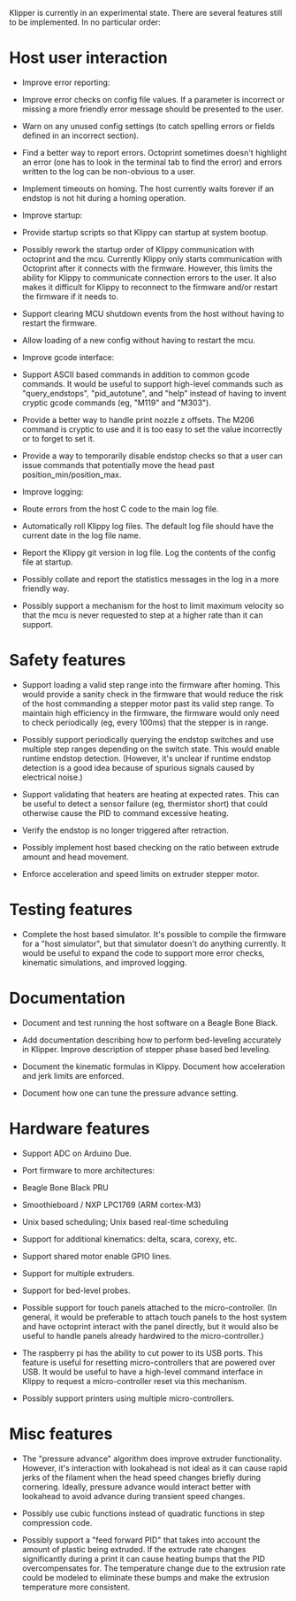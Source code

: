 Klipper is currently in an experimental state. There are several
features still to be implemented.  In no particular order:

Host user interaction
=====================

* Improve error reporting:

 * Improve error checks on config file values. If a parameter is
   incorrect or missing a more friendly error message should be
   presented to the user.

 * Warn on any unused config settings (to catch spelling errors or
   fields defined in an incorrect section).

 * Find a better way to report errors. Octoprint sometimes doesn't
   highlight an error (one has to look in the terminal tab to find the
   error) and errors written to the log can be non-obvious to a user.

 * Implement timeouts on homing. The host currently waits forever if
   an endstop is not hit during a homing operation.

* Improve startup:

 * Provide startup scripts so that Klippy can startup at system
   bootup.

 * Possibly rework the startup order of Klippy communication with
   octoprint and the mcu. Currently Klippy only starts communication
   with Octoprint after it connects with the firmware. However, this
   limits the ability for Klippy to communicate connection errors to
   the user. It also makes it difficult for Klippy to reconnect to the
   firmware and/or restart the firmware if it needs to.

 * Support clearing MCU shutdown events from the host without having
   to restart the firmware.

 * Allow loading of a new config without having to restart the mcu.

* Improve gcode interface:

 * Support ASCII based commands in addition to common gcode
   commands. It would be useful to support high-level commands such as
   "query_endstops", "pid_autotune", and "help" instead of having to
   invent cryptic gcode commands (eg, "M119" and "M303").

 * Provide a better way to handle print nozzle z offsets. The M206
   command is cryptic to use and it is too easy to set the value
   incorrectly or to forget to set it.

 * Provide a way to temporarily disable endstop checks so that a user
   can issue commands that potentially move the head past
   position_min/position_max.

* Improve logging:

 * Route errors from the host C code to the main log file.

 * Automatically roll Klippy log files. The default log file should
   have the current date in the log file name.

 * Report the Klippy git version in log file. Log the contents of the
   config file at startup.

 * Possibly collate and report the statistics messages in the log in a
   more friendly way.

* Possibly support a mechanism for the host to limit maximum velocity
  so that the mcu is never requested to step at a higher rate than it
  can support.

Safety features
===============

* Support loading a valid step range into the firmware after
  homing. This would provide a sanity check in the firmware that would
  reduce the risk of the host commanding a stepper motor past its
  valid step range. To maintain high efficiency in the firmware, the
  firmware would only need to check periodically (eg, every 100ms)
  that the stepper is in range.

 * Possibly support periodically querying the endstop switches and use
   multiple step ranges depending on the switch state. This would
   enable runtime endstop detection. (However, it's unclear if runtime
   endstop detection is a good idea because of spurious signals caused
   by electrical noise.)

* Support validating that heaters are heating at expected rates. This
  can be useful to detect a sensor failure (eg, thermistor short) that
  could otherwise cause the PID to command excessive heating.

* Verify the endstop is no longer triggered after retraction.

* Possibly implement host based checking on the ratio between extrude
  amount and head movement.
 * Enforce acceleration and speed limits on extruder stepper motor.

Testing features
================

* Complete the host based simulator. It's possible to compile the
  firmware for a "host simulator", but that simulator doesn't do
  anything currently. It would be useful to expand the code to support
  more error checks, kinematic simulations, and improved logging.

Documentation
=============

* Document and test running the host software on a Beagle Bone Black.

* Add documentation describing how to perform bed-leveling accurately
  in Klipper. Improve description of stepper phase based bed leveling.

* Document the kinematic formulas in Klippy. Document how acceleration
  and jerk limits are enforced.

* Document how one can tune the pressure advance setting.

Hardware features
=================

* Support ADC on Arduino Due.

* Port firmware to more architectures:
 * Beagle Bone Black PRU
 * Smoothieboard / NXP LPC1769 (ARM cortex-M3)
 * Unix based scheduling; Unix based real-time scheduling

* Support for additional kinematics: delta, scara, corexy, etc.

* Support shared motor enable GPIO lines.

* Support for multiple extruders.

* Support for bed-level probes.

* Possible support for touch panels attached to the micro-controller.
  (In general, it would be preferable to attach touch panels to the
  host system and have octoprint interact with the panel directly, but
  it would also be useful to handle panels already hardwired to the
  micro-controller.)

* The raspberry pi has the ability to cut power to its USB ports. This
  feature is useful for resetting micro-controllers that are powered
  over USB. It would be useful to have a high-level command interface
  in Klippy to request a micro-controller reset via this mechanism.

* Possibly support printers using multiple micro-controllers.

Misc features
=============

* The "pressure advance" algorithm does improve extruder
  functionality. However, it's interaction with lookahead is not ideal
  as it can cause rapid jerks of the filament when the head speed
  changes briefly during cornering. Ideally, pressure advance would
  interact better with lookahead to avoid advance during transient
  speed changes.

* Possibly use cubic functions instead of quadratic functions in step
  compression code.

* Possibly support a "feed forward PID" that takes into account the
  amount of plastic being extruded. If the extrude rate changes
  significantly during a print it can cause heating bumps that the PID
  overcompensates for. The temperature change due to the extrusion
  rate could be modeled to eliminate these bumps and make the
  extrusion temperature more consistent.
